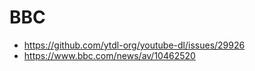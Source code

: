 # BBC

- https://github.com/ytdl-org/youtube-dl/issues/29926
- https://www.bbc.com/news/av/10462520
